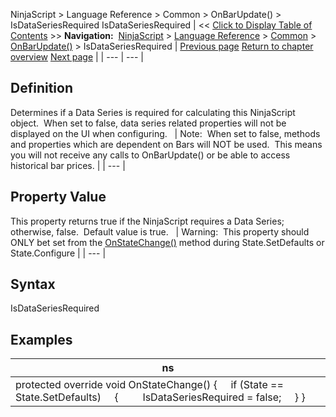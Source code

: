 ﻿
NinjaScript \> Language Reference \> Common \> OnBarUpdate() \> IsDataSeriesRequired
IsDataSeriesRequired
| \<\< [Click to Display Table of Contents](isdataseriesrequired.md) \>\> **Navigation:**     [NinjaScript](ninjascript-1.md) \> [Language Reference](language_reference_wip-1.md) \> [Common](common-1.md) \> [OnBarUpdate()](onbarupdate-1.md) \> IsDataSeriesRequired | [Previous page](currentbar-1.md) [Return to chapter overview](onbarupdate-1.md) [Next page](isfirsttickofbar-1.md) |
| --- | --- |
## Definition
Determines if a Data Series is required for calculating this NinjaScript object.  When set to false, data series related properties will not be displayed on the UI when configuring. 
 
| Note:  When set to false, methods and properties which are dependent on Bars will NOT be used.  This means you will not receive any calls to OnBarUpdate() or be able to access historical bar prices. |
| --- |

## Property Value
This property returns true if the NinjaScript requires a Data Series; otherwise, false.  Default value is true.
 
| Warning:  This property should ONLY bet set from the [OnStateChange()](onstatechange-1.md) method during State.SetDefaults or State.Configure |
| --- |

## Syntax
IsDataSeriesRequired
 
## 
## Examples
| ns |
| --- |
| protected override void OnStateChange() {      if (State \=\= State.SetDefaults)      {          IsDataSeriesRequired \= false;      } } |
